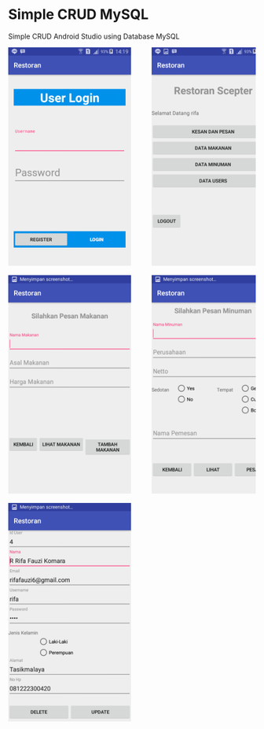 # Simple CRUD MySQL
Simple CRUD Android Studio using Database MySQL

<pre>
<img src="Screenshot_1.png" width="250" height="444">     <img src="Screenshot_2.png" width="250" height="444">     <img src="Screenshot_3.png" width="250" height="444">

<img src="Screenshot_4.png" width="250" height="444">     <img src="Screenshot_5.png" width="250" height="444">     <img src="Screenshot_6.png" width="250" height="444">

<img src="Screenshot_7.png" width="250" height="444">
</pre>
